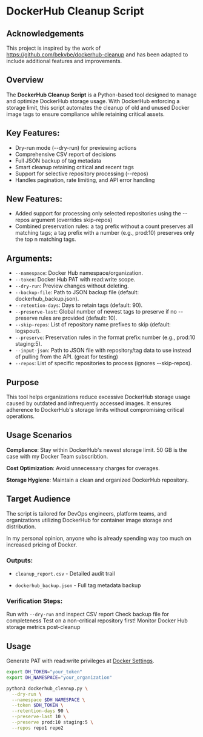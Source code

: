 # DockerHub Cleanup Script

## Acknowledgements

This project is inspired by the work of https://github.com/bekvbe/dockerhub-cleanup and has been adapted to include additional features and improvements.

## Overview
The **DockerHub Cleanup Script** is a Python-based tool designed to manage and optimize DockerHub storage usage. With DockerHub enforcing a storage limit, this script automates the cleanup of old and unused Docker image tags to ensure compliance while retaining critical assets.

## Key Features:
- Dry-run mode (--dry-run) for previewing actions
- Comprehensive CSV report of decisions
- Full JSON backup of tag metadata
- Smart cleanup retaining critical and recent tags
- Support for selective repository processing (--repos)
- Handles pagination, rate limiting, and API error handling

## New Features:
- Added support for processing only selected repositories using the --repos argument (overrides skip-repos)
- Combined preservation rules: a tag prefix without a count preserves all matching tags; a tag prefix with a number (e.g., prod:10) preserves only the top n matching tags.

## Arguments:
- `--namespace`: Docker Hub namespace/organization.
- `--token`: Docker Hub PAT with read:write scope.
- `--dry-run`: Preview changes without deleting.
- `--backup-file`: Path to JSON backup file (default: dockerhub_backup.json).
- `--retention-days`: Days to retain tags (default: 90).
- `--preserve-last`: Global number of newest tags to preserve if no --preserve rules are provided (default: 10).
- `--skip-repos`: List of repository name prefixes to skip (default: logspout).
- `--preserve`: Preservation rules in the format prefix:number (e.g., prod:10 staging:5).
- `--input-json`: Path to JSON file with repository/tag data to use instead of pulling from the API. (great for testing)
- `--repos`: List of specific repositories to process (ignores --skip-repos).

## Purpose
This tool helps organizations reduce excessive DockerHub storage usage caused by outdated and infrequently accessed images. It ensures adherence to DockerHub's storage limits without compromising critical operations.

## Usage Scenarios
 **Compliance**: Stay within DockerHub's newest storage limit. 50 GB is the case with my Docker Team subscribtion.

**Cost Optimization**: Avoid unnecessary charges for overages.

**Storage Hygiene**: Maintain a clean and organized DockerHub repository.

## Target Audience
The script is tailored for DevOps engineers, platform teams, and organizations utilizing DockerHub for container image storage and distribution.

In my personal opinion, anyone who is already spending way too much on increased pricing of Docker.

### Outputs:
- `cleanup_report.csv` - Detailed audit trail

- `dockerhub_backup.json` - Full tag metadata backup

### Verification Steps:
Run with `--dry-run` and inspect CSV report
Check backup file for completeness
Test on a non-critical repository first!
Monitor Docker Hub storage metrics post-cleanup

## Usage
Generate PAT with read:write privileges at [Docker Settings](https://app.docker.com/settings/personal-access-tokens).

```bash
export DH_TOKEN="your_token"
export DH_NAMESPACE="your_organization"

python3 dockerhub_cleanup.py \
  --dry-run \
  --namespace $DH_NAMESPACE \
  --token $DH_TOKEN \
  --retention-days 90 \
  --preserve-last 10 \
  --preserve prod:10 staging:5 \
  --repos repo1 repo2
```
````
